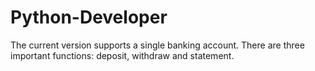 # Python-Developer

The current version supports a single banking account.
There are three important functions: deposit, withdraw and statement.
